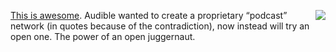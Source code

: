 <img src="http://scripting.com/images/2017/05/30/elephant.png" border="0" align="right"><a href="https://www.theverge.com/platform/amp/2020/10/27/21536963/amazon-free-podcast-update-catalog">This is awesome</a>. Audible wanted to create a proprietary “podcast” network (in quotes because of the contradiction), now instead will try an open one. The power of an open juggernaut.
